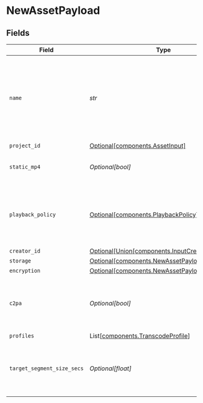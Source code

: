 # NewAssetPayload


## Fields

| Field                                                                                                  | Type                                                                                                   | Required                                                                                               | Description                                                                                            | Example                                                                                                |
| ------------------------------------------------------------------------------------------------------ | ------------------------------------------------------------------------------------------------------ | ------------------------------------------------------------------------------------------------------ | ------------------------------------------------------------------------------------------------------ | ------------------------------------------------------------------------------------------------------ |
| `name`                                                                                                 | *str*                                                                                                  | :heavy_check_mark:                                                                                     | The name of the asset. This is not necessarily the filename - it can be a custom name or title.<br/>   | filename.mp4                                                                                           |
| `project_id`                                                                                           | [Optional[components.AssetInput]](../../models/components/assetinput.md)                               | :heavy_minus_sign:                                                                                     | N/A                                                                                                    |                                                                                                        |
| `static_mp4`                                                                                           | *Optional[bool]*                                                                                       | :heavy_minus_sign:                                                                                     | Whether to generate MP4s for the asset.                                                                | true                                                                                                   |
| `playback_policy`                                                                                      | [Optional[components.PlaybackPolicy]](../../models/components/playbackpolicy.md)                       | :heavy_minus_sign:                                                                                     | Whether the playback policy for a asset or stream is public or signed                                  |                                                                                                        |
| `creator_id`                                                                                           | [Optional[Union[components.InputCreatorID1, str]]](../../models/components/inputcreatorid.md)          | :heavy_minus_sign:                                                                                     | N/A                                                                                                    |                                                                                                        |
| `storage`                                                                                              | [Optional[components.NewAssetPayloadStorage]](../../models/components/newassetpayloadstorage.md)       | :heavy_minus_sign:                                                                                     | N/A                                                                                                    |                                                                                                        |
| `encryption`                                                                                           | [Optional[components.NewAssetPayloadEncryption]](../../models/components/newassetpayloadencryption.md) | :heavy_minus_sign:                                                                                     | N/A                                                                                                    |                                                                                                        |
| `c2pa`                                                                                                 | *Optional[bool]*                                                                                       | :heavy_minus_sign:                                                                                     | Decides if the output video should include C2PA signature                                              |                                                                                                        |
| `profiles`                                                                                             | List[[components.TranscodeProfile](../../models/components/transcodeprofile.md)]                       | :heavy_minus_sign:                                                                                     | N/A                                                                                                    |                                                                                                        |
| `target_segment_size_secs`                                                                             | *Optional[float]*                                                                                      | :heavy_minus_sign:                                                                                     | How many seconds the duration of each output segment should be                                         |                                                                                                        |